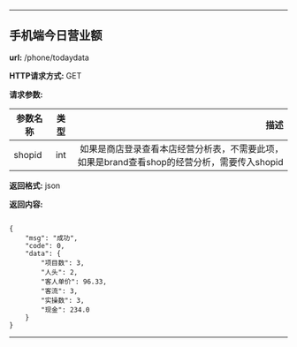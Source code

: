 
-------


## 手机端今日营业额

**url:** /phone/todaydata

**HTTP请求方式:** GET

**请求参数:**

参数名称|类型|描述
---|:--:|---:
shopid|int|如果是商店登录查看本店经营分析表，不需要此项，如果是brand查看shop的经营分析，需要传入shopid

**返回格式:** json


**返回内容:**
```

{
    "msg": "成功",
    "code": 0,
    "data": {
        "项目数": 3,
        "人头": 2,
        "客人单价": 96.33,
        "客流": 3,
        "实操数": 3,
        "现金": 234.0
    }
}

```


-------


